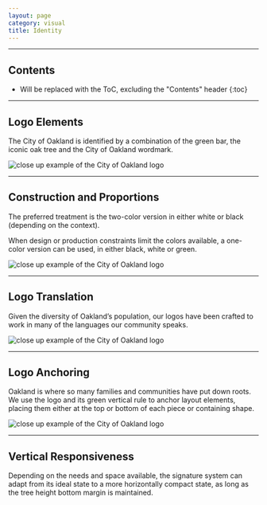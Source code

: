 ```yaml
---
layout: page
category: visual
title: Identity
---
```


***

## Contents

* Will be replaced with the ToC, excluding the "Contents" header
{:toc}

***

## Logo Elements

The City of Oakland is identified by a combination of the green bar, the iconic oak tree and the City of Oakland wordmark.

<img src="{{ site.baseurl }}/img/toolkit/identity/coo-artwork-logoelements.png" alt="close up example of the City of Oakland logo">

***

## Construction and Proportions

The preferred treatment is the two-color version in either white or black (depending on the context).

When design or production constraints limit the colors available, a one-color version can be used, in either black, white or green.

<img src="{{ site.baseurl }}/img/toolkit/identity/coo-artwork-logocolors.png" alt="close up example of the City of Oakland logo">

***

## Logo Translation

Given the diversity of Oakland’s population, our logos have been crafted to work in many of the languages our community speaks.

<img src="{{ site.baseurl }}/img/toolkit/identity/coo-artwork-logolanguage.png" alt="close up example of the City of Oakland logo">

***

## Logo Anchoring

Oakland is where so many families and communities have put down roots. We use the logo and its green vertical rule to anchor layout elements, placing them either at the top or bottom of each piece or containing shape.

<img src="{{ site.baseurl }}/img/toolkit/identity/coo-artwork-logoanchoring.png" alt="close up example of the City of Oakland logo">

***

## Vertical Responsiveness

Depending on the needs and space available, the signature system can adapt from its ideal state to a more horizontally compact state, as long as the tree height bottom margin is maintained.